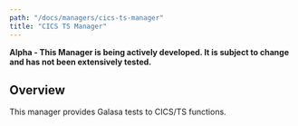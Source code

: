 ```yaml
---
path: "/docs/managers/cics-ts-manager"
title: "CICS TS Manager"
---
```


**Alpha - This Manager is being actively developed. It is subject to change and has not been extensively tested.**

## Overview
This manager provides Galasa tests to CICS/TS functions.


</details>

</details>

</details>